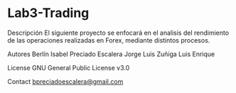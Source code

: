 # Lab3-Trading

Descripción
El siguiente proyecto se enfocará en el analisis del rendimiento de las operaciones realizadas en Forex, mediante distintos procesos.

Autores
Berlín Isabel Preciado Escalera
Jorge Luis Zuñiga
Luis Enrique

License
GNU General Public License v3.0


Contact
bpreciadoescalera@gmail.com
